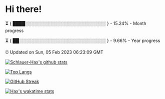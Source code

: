 # Hi there!

⏳ { ████░░░░░░░░░░░░░░░░░░░░░░░░░░ } - 15.24% - Month progress

⏳ { ██░░░░░░░░░░░░░░░░░░░░░░░░░░░░ } - 9.66% - Year progress

⏰ Updated on Sun, 05 Feb 2023 06:23:09 GMT


[![Schlauer-Hax's github stats](https://github-readme-stats.vercel.app/api?username=Schlauer-Hax&show_icons=true&theme=dark&count_private=true)](https://github.com/Schlauer-Hax)


[![Top Langs](https://github-readme-stats.vercel.app/api/top-langs/?username=Schlauer-Hax&layout=compact&theme=dark)](https://github.com/Schlauer-Hax?tab=repositories)

[![GitHub Streak](https://streak-stats.demolab.com?user=Schlauer-Hax&theme=dark)](https://git.io/streak-stats)

[![Hax's wakatime stats](https://github-readme-stats.vercel.app/api/wakatime?username=Hax&theme=dark)](https://wakatime.com/@Hax)

